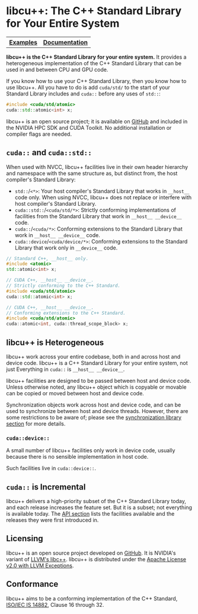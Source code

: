 # libcu++: The C++ Standard Library for Your Entire System

<table><tr>
<th><b><a href="https://github.com/nvidia/libcudacxx/tree/main/samples">Examples</a></b></th>
<th><b><a href="https://nvidia.github.io/libcudacxx">Documentation</a></b></th>
</tr></table>

**libcu++ is the C++ Standard Library for your entire system.**
It provides a heterogeneous implementation of the C++ Standard Library that can
  be used in and between CPU and GPU code.

If you know how to use your C++ Standard Library, then you know how to use
  libcu++.
All you have to do is add `cuda/std/` to the start of your Standard Library
  includes and `cuda::` before any uses of `std::`:

```c++
#include <cuda/std/atomic>
cuda::std::atomic<int> x;
```

libcu++ is an open source project; it is available on [GitHub] and included in
  the NVIDIA HPC SDK and CUDA Toolkit.
No additional installation or compiler flags are needed.

## `cuda::` and `cuda::std::`

When used with NVCC, libcu++ facilities live in their own header hierarchy and
  namespace with the same structure as, but distinct from, the host compiler's
  Standard Library:

* `std::`/`<*>`: Your host compiler's Standard Library that works in
      `__host__` code only.
    When using NVCC, libcu++ does not replace or interfere with host compiler's
      Standard Library.
* `cuda::std::`/`<cuda/std/*>`: Strictly conforming implementations of
      facilities from the Standard Library that work in `__host__ __device__`
      code.
* `cuda::`/`<cuda/*>`: Conforming extensions to the Standard Library that
      work in `__host__ __device__` code.
* `cuda::device`/`<cuda/device/*>`: Conforming extensions to the Standard
      Library that work only in `__device__` code.

```c++
// Standard C++, __host__ only.
#include <atomic>
std::atomic<int> x;

// CUDA C++, __host__ __device__.
// Strictly conforming to the C++ Standard.
#include <cuda/std/atomic>
cuda::std::atomic<int> x;

// CUDA C++, __host__ __device__.
// Conforming extensions to the C++ Standard.
#include <cuda/std/atomic>
cuda::atomic<int, cuda::thread_scope_block> x;
```

## libcu++ is Heterogeneous

libcu++ work across your entire codebase, both in and across host and device
  code.
libcu++ is a C++ Standard Library for your entire system, not just
Everything in `cuda::` is `__host__ __device__`.

libcu++ facilities are designed to be passed between host and device code.
Unless otherwise noted, any libcu++ object which is copyable or movable can be
  copied or moved between host and device code.

Synchronization objects work across host and device code, and can be used to
  synchronize between host and device threads.
However, there are some restrictions to be aware of; please see the
  [synchronization library section] for more details.

### `cuda::device::`

A small number of libcu++ facilities only work in device code, usually because
  there is no sensible implementation in host code.

Such facilities live in `cuda::device::`.

## `cuda::` is Incremental

libcu++ delivers a high-priority subset of the C++ Standard Library today, and
  each release increases the feature set.
But it is a subset; not everything is available today.
The [API section] lists the facilities available and the releases they were
  first introduced in.

## Licensing

libcu++ is an open source project developed on [GitHub].
It is NVIDIA's variant of [LLVM's libc++].
libcu++ is distributed under the [Apache License v2.0 with LLVM Exceptions].

## Conformance

libcu++ aims to be a conforming implementation of the C++ Standard,
  [ISO/IEC IS 14882], Clause 16 through 32.


[GitHub]: https://github.com/nvidia/libcudacxx

[API section]: https://nvidia.github.io/libcudacxx/api.html
[synchronization library section]: https://nvidia.github.io/libcudacxx/api/synchronization_library.html

[documentation]: https://nvidia.github.io/libcudacxx

[LLVM's libc++]: https://libcxx.llvm.org
[Apache License v2.0 with LLVM Exceptions]: https://llvm.org/LICENSE.txt

[ISO/IEC IS 14882]: https://eel.is/c++draft

